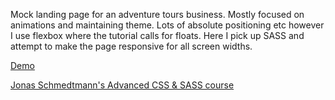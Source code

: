 Mock landing page for an adventure tours business. Mostly focused on animations and maintaining theme. Lots of absolute positioning etc however I use flexbox where the tutorial calls for floats. Here I pick up SASS and attempt to make the page responsive for all screen widths.

[Demo](https://stoic-morse-58a662.netlify.app/)



[Jonas Schmedtmann's Advanced CSS & SASS course](https://www.udemy.com/course/advanced-css-and-sass/)